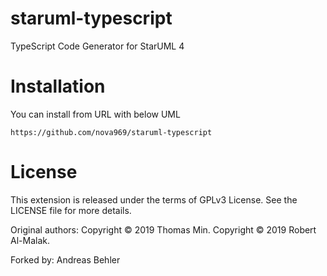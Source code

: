 # staruml-typescript
TypeScript Code Generator for StarUML 4

# Installation
You can install from URL with below UML
```
https://github.com/nova969/staruml-typescript
```

# License
This extension is released under the terms of GPLv3 License. See the LICENSE file for more details.

Original authors:
Copyright © 2019 Thomas Min.
Copyright © 2019 Robert Al-Malak.

Forked by:
Andreas Behler